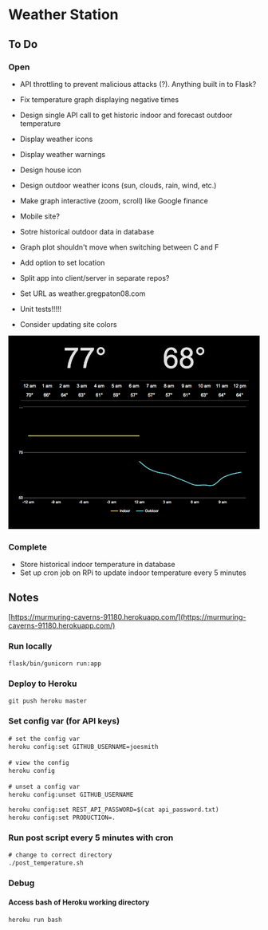 # Weather Station

## To Do

### Open
* API throttling to prevent malicious attacks (?). Anything built in to Flask?
* Fix temperature graph displaying negative times
* Design single API call to get historic indoor and forecast outdoor temperature
* Display weather icons
* Display weather warnings
* Design house icon
* Design outdoor weather icons (sun, clouds, rain, wind, etc.)
* Make graph interactive (zoom, scroll) like Google finance
* Mobile site?
* Sotre historical outdoor data in database
* Graph plot shouldn't move when switching between C and F
* Add option to set location
* Split app into client/server in separate repos?
* Set URL as weather.gregpaton08.com
* Unit tests!!!!!

* Consider updating site colors

<img src="invert.png" width="600">

### Complete
* Store historical indoor temperature in database
* Set up cron job on RPi to update indoor temperature every 5 minutes

## Notes

[https://murmuring-caverns-91180.herokuapp.com/](https://murmuring-caverns-91180.herokuapp.com/)

### Run locally
```
flask/bin/gunicorn run:app
```

### Deploy to Heroku
```
git push heroku master
```

### Set config var (for API keys)

```
# set the config var
heroku config:set GITHUB_USERNAME=joesmith

# view the config
heroku config

# unset a config var
heroku config:unset GITHUB_USERNAME
```
```
heroku config:set REST_API_PASSWORD=$(cat api_password.txt)
heroku config:set PRODUCTION=.
```

### Run post script every 5 minutes with cron
```
# change to correct directory
./post_temperature.sh
```

### Debug

#### Access bash of Heroku working directory
```
heroku run bash
```

